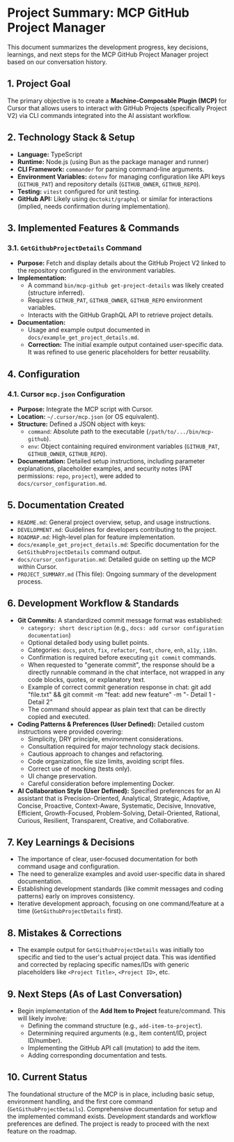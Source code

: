 # Project Summary: MCP GitHub Project Manager

This document summarizes the development progress, key decisions, learnings, and next steps for the MCP GitHub Project Manager project based on our conversation history.

## 1. Project Goal

The primary objective is to create a **Machine-Composable Plugin (MCP)** for Cursor that allows users to interact with GitHub Projects (specifically Project V2) via CLI commands integrated into the AI assistant workflow.

## 2. Technology Stack & Setup

*   **Language:** TypeScript
*   **Runtime:** Node.js (using Bun as the package manager and runner)
*   **CLI Framework:** `commander` for parsing command-line arguments.
*   **Environment Variables:** `dotenv` for managing configuration like API keys (`GITHUB_PAT`) and repository details (`GITHUB_OWNER`, `GITHUB_REPO`).
*   **Testing:** `vitest` configured for unit testing.
*   **GitHub API:** Likely using `@octokit/graphql` or similar for interactions (implied, needs confirmation during implementation).

## 3. Implemented Features & Commands

### 3.1. `GetGithubProjectDetails` Command

*   **Purpose:** Fetch and display details about the GitHub Project V2 linked to the repository configured in the environment variables.
*   **Implementation:**
    *   A command `bin/mcp-github get-project-details` was likely created (structure inferred).
    *   Requires `GITHUB_PAT`, `GITHUB_OWNER`, `GITHUB_REPO` environment variables.
    *   Interacts with the GitHub GraphQL API to retrieve project details.
*   **Documentation:**
    *   Usage and example output documented in `docs/example_get_project_details.md`.
    *   **Correction:** The initial example output contained user-specific data. It was refined to use generic placeholders for better reusability.

## 4. Configuration

### 4.1. Cursor `mcp.json` Configuration

*   **Purpose:** Integrate the MCP script with Cursor.
*   **Location:** `~/.cursor/mcp.json` (or OS equivalent).
*   **Structure:** Defined a JSON object with keys:
    *   `command`: Absolute path to the executable (`/path/to/.../bin/mcp-github`).
    *   `env`: Object containing required environment variables (`GITHUB_PAT`, `GITHUB_OWNER`, `GITHUB_REPO`).
*   **Documentation:** Detailed setup instructions, including parameter explanations, placeholder examples, and security notes (PAT permissions: `repo`, `project`), were added to `docs/cursor_configuration.md`.

## 5. Documentation Created

*   `README.md`: General project overview, setup, and usage instructions.
*   `DEVELOPMENT.md`: Guidelines for developers contributing to the project.
*   `ROADMAP.md`: High-level plan for feature implementation.
*   `docs/example_get_project_details.md`: Specific documentation for the `GetGithubProjectDetails` command output.
*   `docs/cursor_configuration.md`: Detailed guide on setting up the MCP within Cursor.
*   `PROJECT_SUMMARY.md` (This file): Ongoing summary of the development process.

## 6. Development Workflow & Standards

*   **Git Commits:** A standardized commit message format was established:
    *   `category: short description` (e.g., `docs: add cursor configuration documentation`)
    *   Optional detailed body using bullet points.
    *   Categories: `docs`, `patch`, `fix`, `refactor`, `feat`, `chore`, `enh`, `a11y`, `i18n`.
    *   Confirmation is required before executing `git commit` commands.
    *   When requested to "generate commit", the response should be a directly runnable command in the chat interface, not wrapped in any code blocks, quotes, or explanatory text.
    *   Example of correct commit generation response in chat:
        git add "file.txt" && git commit -m "feat: add new feature" -m "- Detail 1 - Detail 2"
    *   The command should appear as plain text that can be directly copied and executed.
*   **Coding Patterns & Preferences (User Defined):** Detailed custom instructions were provided covering:
    *   Simplicity, DRY principle, environment considerations.
    *   Consultation required for major technology stack decisions.
    *   Cautious approach to changes and refactoring.
    *   Code organization, file size limits, avoiding script files.
    *   Correct use of mocking (tests only).
    *   UI change preservation.
    *   Careful consideration before implementing Docker.
*   **AI Collaboration Style (User Defined):** Specified preferences for an AI assistant that is Precision-Oriented, Analytical, Strategic, Adaptive, Concise, Proactive, Context-Aware, Systematic, Decisive, Innovative, Efficient, Growth-Focused, Problem-Solving, Detail-Oriented, Rational, Curious, Resilient, Transparent, Creative, and Collaborative.

## 7. Key Learnings & Decisions

*   The importance of clear, user-focused documentation for both command usage and configuration.
*   The need to generalize examples and avoid user-specific data in shared documentation.
*   Establishing development standards (like commit messages and coding patterns) early on improves consistency.
*   Iterative development approach, focusing on one command/feature at a time (`GetGithubProjectDetails` first).

## 8. Mistakes & Corrections

*   The example output for `GetGithubProjectDetails` was initially too specific and tied to the user's actual project data. This was identified and corrected by replacing specific names/IDs with generic placeholders like `<Project Title>`, `<Project ID>`, etc.

## 9. Next Steps (As of Last Conversation)

*   Begin implementation of the **Add Item to Project** feature/command. This will likely involve:
    *   Defining the command structure (e.g., `add-item-to-project`).
    *   Determining required arguments (e.g., item content/ID, project ID/number).
    *   Implementing the GitHub API call (mutation) to add the item.
    *   Adding corresponding documentation and tests.

## 10. Current Status

The foundational structure of the MCP is in place, including basic setup, environment handling, and the first core command (`GetGithubProjectDetails`). Comprehensive documentation for setup and the implemented command exists. Development standards and workflow preferences are defined. The project is ready to proceed with the next feature on the roadmap.